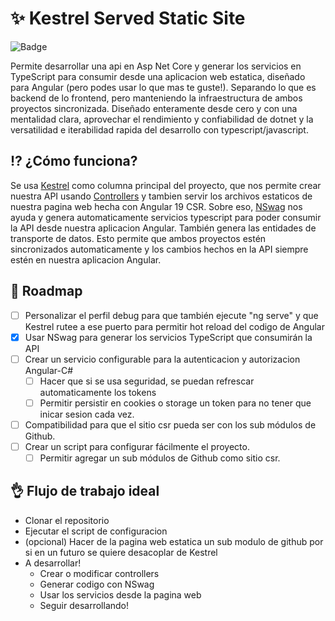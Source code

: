 # ✨ Kestrel Served Static Site
![Badge](https://img.shields.io/badge/Production_Ready%3F-working_on_it-blue)

Permite desarrollar una api en Asp Net Core y generar los servicios en TypeScript para consumir desde una aplicacion web estatica, diseñado para Angular (pero podes usar lo que mas te guste!).
Separando lo que es backend de lo frontend, pero manteniendo la infraestructura de ambos proyectos sincronizada.
Diseñado enteramente desde cero y con una mentalidad clara, aprovechar el rendimiento y confiabilidad de dotnet y la versatilidad e iterabilidad rapida del desarrollo con typescript/javascript.

## ⁉️ ¿Cómo funciona?
Se usa [Kestrel](https://learn.microsoft.com/es-es/aspnet/core/fundamentals/servers/kestrel?view=aspnetcore-8.0) como columna principal del proyecto, que nos permite crear nuestra API usando [Controllers](https://learn.microsoft.com/en-us/aspnet/core/web-api/?view=aspnetcore-8.0) y tambien servir los archivos estaticos de nuestra pagina web hecha con Angular 19 CSR.
Sobre eso, [NSwag](https://github.com/RicoSuter/NSwag) nos ayuda y genera automaticamente servicios typescript para poder consumir la API desde nuestra aplicacion Angular. También genera las entidades de transporte de datos.
Esto permite que ambos proyectos estén sincronizados automaticamente y los cambios hechos en la API siempre estén en nuestra aplicacion Angular.

## 🚀 Roadmap
- [ ] Personalizar el perfil debug para que también ejecute "ng serve" y que Kestrel rutee a ese puerto para permitir hot reload del codigo de Angular
- [x] Usar NSwag para generar los servicios TypeScript que consumirán la API
- [ ] Crear un servicio configurable para la autenticacion y autorizacion Angular-C#
  - [ ] Hacer que si se usa seguridad, se puedan refrescar automaticamente los tokens
  - [ ] Permitir persistir en cookies o storage un token para no tener que inicar sesion cada vez.
- [ ] Compatibilidad para que el sitio csr pueda ser con los sub módulos de Github.
- [ ] Crear un script para configurar fácilmente el proyecto.
  - [ ] Permitir agregar un sub módulos de Github como sitio csr.

## 👌 Flujo de trabajo ideal
- Clonar el repositorio
- Ejecutar el script de configuracion
- (opcional) Hacer de la pagina web estatica un sub modulo de github por si en un futuro se quiere desacoplar de Kestrel
- A desarrollar!
  - Crear o modificar controllers
  - Generar codigo con NSwag
  - Usar los servicios desde la pagina web
  - Seguir desarrollando!
